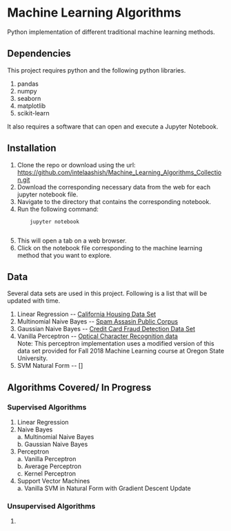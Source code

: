 # Machine Learning Algorithms
Python implementation of different traditional machine learning methods.

## Dependencies
This project requires python and the following python libraries.
1. pandas
2. numpy
3. seaborn
4. matplotlib
5. scikit-learn

It also requires a software that can open and execute a Jupyter Notebook.


## Installation
1. Clone the repo or download using the url: https://github.com/intelaashish/Machine_Learning_Algorithms_Collection.git
2. Download the corresponding necessary data from the web for each jupyter notebook file.
3. Navigate to the  directory that contains the corresponding notebook.
4. Run the following command:
    ```properties
        jupyter notebook
     

6. This will open a tab on a web browser.
7. Click on the notebook file corresponding to the machine learning method that you want to explore.

## Data
Several data sets are used in this project. Following is a list that will be updated with time.
1. Linear Regression -- [California Housing Data Set](https://www.kaggle.com/camnugent/california-housing-prices)
2. Multinomial Naive Bayes -- [Spam Assasin Public Corpus](https://spamassassin.apache.org/old/publiccorpus)
3. Gaussian Naive Bayes -- [Credit Card Fraud Detection Data Set](https://www.kaggle.com/mlg-ulb/creditcardfraud)
4. Vanilla Perceptron -- [Optical Character Recognition data](http://www.kaggle.com/c/digit-recognizer/data)<br>Note: This perceptron implementation uses a modified version of this data set provided for Fall 2018 Machine Learning course at Oregon State University.
5. SVM Natural Form -- []

## Algorithms Covered/ In Progress
### Supervised Algorithms
1. Linear Regression
2. Naive Bayes<br>
    a. Multinomial Naive Bayes<br>
    b. Gaussian Naive Bayes
3. Perceptron<br>
    a. Vanilla Perceptron<br>
    b. Average Perceptron<br>
    c. Kernel Perceptron
4. Support Vector Machines<br>
    a. Vanilla SVM in Natural Form with Gradient Descent Update<br>

### Unsupervised Algorithms
1.





